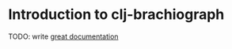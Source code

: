 # Introduction to clj-brachiograph

TODO: write [great documentation](http://jacobian.org/writing/what-to-write/)
